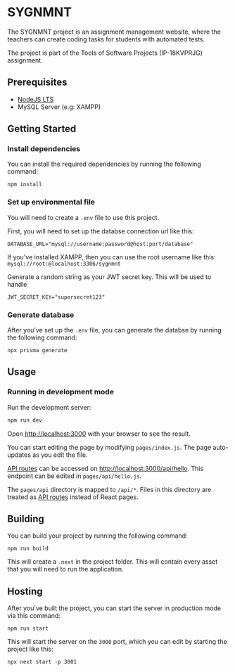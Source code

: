 # SYGNMNT

The SYGNMNT project is an assignment management website, where the teachers can create coding tasks for students with automated tests.

The project is part of the Tools of Software Projects (IP-18KVPRJG) assignment.

## Prerequisites
- [NodeJS LTS](https://nodejs.org/en/)
- MySQL Server (e.g: XAMPP)

## Getting Started
### Install dependencies
You can install the required dependencies by running the following command:
```
npm install
```

### Set up environmental file
You will need to create a `.env` file to use this project.

First, you will need to set up the databse connection url like this:
```dotenv
DATABASE_URL="mysql://username:password@host:port/database"
```

If you've installed XAMPP, then you can use the root username like this: `mysql://root:@localhost:3306/sygnmnt`

Generate a random string as your JWT secret key. This will be used to handle 
```dotenv
JWT_SECRET_KEY="supersecret123"
```

### Generate database
After you've set up the `.env` file, you can generate the databse by running the following command:
```
npx prisma generate
```

## Usage
### Running in development mode
Run the development server:
```bash
npm run dev
```

Open [http://localhost:3000](http://localhost:3000) with your browser to see the result.

You can start editing the page by modifying `pages/index.js`. The page auto-updates as you edit the file.

[API routes](https://nextjs.org/docs/api-routes/introduction) can be accessed on [http://localhost:3000/api/hello](http://localhost:3000/api/hello). This endpoint can be edited in `pages/api/hello.js`.

The `pages/api` directory is mapped to `/api/*`. Files in this directory are treated as [API routes](https://nextjs.org/docs/api-routes/introduction) instead of React pages.

## Building
You can build your project by running the following command:
```
npm run build
```

This will create a `.next` in the project folder. This will contain every asset that you will need to run the application.

## Hosting
After you've built the project, you can start the server in production mode via this command:
```
npm run start
```

This will start the server on the `3000` port, which you can edit by starting the project like this:

```
npx next start -p 3001
```